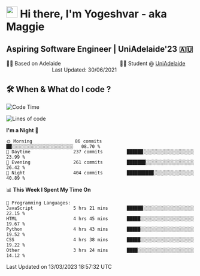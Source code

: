 <h1><img src="https://emojis.slackmojis.com/emojis/images/1531849430/4246/blob-sunglasses.gif?1531849430" width="30"/> Hi there, I'm Yogeshvar - aka Maggie</h1>

## Aspiring Software Engineer | UniAdelaide'23 🇦🇺  
🏂🏻  Based on Adelaide &nbsp;&nbsp;&nbsp;&nbsp;&nbsp;&nbsp;&nbsp;&nbsp;&nbsp;&nbsp;&nbsp;&nbsp;&nbsp;&nbsp;&nbsp;&nbsp;&nbsp;&nbsp;&nbsp;&nbsp;&nbsp;&nbsp;&nbsp;&nbsp;&nbsp;&nbsp;&nbsp;&nbsp;&nbsp;&nbsp;&nbsp;&nbsp;&nbsp;&nbsp;&nbsp;&nbsp;&nbsp;&nbsp;&nbsp;👨‍💻 Student @ [UniAdelaide](https://www.adelaide.edu.au)   &nbsp;&nbsp;&nbsp;&nbsp;&nbsp;&nbsp;&nbsp;&nbsp;&nbsp;&nbsp;&nbsp;&nbsp;&nbsp;&nbsp;&nbsp;&nbsp;&nbsp;&nbsp;&nbsp;&nbsp;&nbsp;&nbsp;&nbsp;&nbsp;&nbsp;&nbsp;&nbsp;&nbsp;&nbsp;&nbsp;&nbsp;Last Updated: 30/06/2021

## 🛠 When & What do I code ?  

<!--START_SECTION:waka-->
![Code Time](http://img.shields.io/badge/Code%20Time-2%2C001%20hrs%2030%20mins-blue)

![Lines of code](https://img.shields.io/badge/From%20Hello%20World%20I%27ve%20Written-3.6%20million%20lines%20of%20code-blue)

**I'm a Night 🦉** 

```text
🌞 Morning                86 commits          ██░░░░░░░░░░░░░░░░░░░░░░░   08.70 % 
🌆 Daytime                237 commits         ██████░░░░░░░░░░░░░░░░░░░   23.99 % 
🌃 Evening                261 commits         ███████░░░░░░░░░░░░░░░░░░   26.42 % 
🌙 Night                  404 commits         ██████████░░░░░░░░░░░░░░░   40.89 % 
```


📊 **This Week I Spent My Time On** 

```text
💬 Programming Languages: 
JavaScript               5 hrs 21 mins       ██████░░░░░░░░░░░░░░░░░░░   22.15 % 
HTML                     4 hrs 45 mins       █████░░░░░░░░░░░░░░░░░░░░   19.67 % 
Python                   4 hrs 43 mins       █████░░░░░░░░░░░░░░░░░░░░   19.52 % 
CSS                      4 hrs 38 mins       █████░░░░░░░░░░░░░░░░░░░░   19.22 % 
Other                    3 hrs 24 mins       ████░░░░░░░░░░░░░░░░░░░░░   14.12 % 
```


 Last Updated on 13/03/2023 18:57:32 UTC
<!--END_SECTION:waka-->
